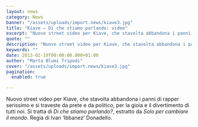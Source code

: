 ```yaml
---
layout: news
category: News
banner: "/assets/uploads/import.news/kiave3.jpg"
title: "Kiave – Di che stiamo parlando: video"
excerpt: "Nuovo street video per Kiave, che stavolta abbandona i panni di rapper serissimo e si traveste da prete e da politico, per la gioia e il divertimento di tutti noi. Si tratta di Di che stiamo parlando?, estratto da Solo per cambiare il mondo. Regia di Ivan ‘Ibbanez’ Donadello.  "
quote: ""
description: "Nuovo street video per Kiave, che stavolta abbandona i panni di rapper serissimo e si traveste da prete e da politico, per la gioia e il divertimento di tutti noi. Si tratta di Di che stiamo parlando?, estratto da Solo per cambiare il mondo. Regia di Ivan ‘Ibbanez’ Donadello.  "
keywords: ""
date: 2013-02-19T00:00:00.000+01:00
author: "Marta Blumi Tripodi"
cover: "/assets/uploads/import.news/kiave3.jpg"
pagination:
  enabled: true

---
```


Nuovo street video per Kiave, che stavolta abbandona i panni di rapper serissimo e si traveste da prete e da politico, per la gioia e il divertimento di tutti noi. Si tratta di _Di che stiamo parlando?_, estratto da _Solo per cambiare il mondo_. Regia di Ivan ‘Ibbanez’ Donadello.

  